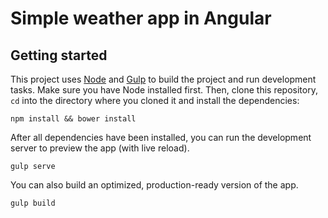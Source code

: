 # Simple weather app in Angular

## Getting started

This project uses [Node](https://nodejs.org/) and [Gulp](http://gulpjs.com/) to build the project and
run development tasks. Make sure you have Node installed first. Then, clone this repository, `cd`
into the directory where you cloned it and install the dependencies:

```
npm install && bower install
```

After all dependencies have been installed, you can run the development server to preview the app
(with live reload).

```
gulp serve
```

You can also build an optimized, production-ready version of the app.

```
gulp build
```
